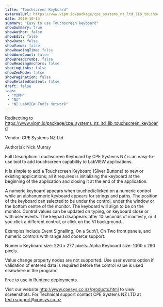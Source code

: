 ```yaml
---
title: "Touchscreen Keyboard"
externalUrl: https://www.vipm.io/package/cpe_systems_nz_ltd_lib_touchscreen_keyboard
date: 2019-10-15
summary: "Easy to use Touchscreen keyboard"
showSummary: true
showAuthor: false
showEdit: false
showData: false
showViews: false
showReadingTime: false
showWordCount: false
showBreadcrumbs: false
showHeadingAnchors: false
sharingLinks: false
showZenMode: false
showPagination: false
showRelatedContent: false
draft: false
tags:
 - "VIPM"
 - "NI"
 - "NI LabVIEW Tools Network"
---
```


Redirecting to https://www.vipm.io/package/cpe_systems_nz_ltd_lib_touchscreen_keyboard

Vendor: CPE Systems NZ Ltd

Author(s): Nick.Murray
 
Full Description:
Touchscreen Keyboard by CPE Systems NZ is an easy-to-use tool to add touchscreen capability to LabVIEW applications. 

It is simple to add a Touchscreen Keyboard (Sliver Buttons) to new or existing applications; all it requires is initializing the keyboard at the beginning of the application and closing it at the end of the application. 

A numeric keyboard appears when touched/clicked on a numeric control while an alphanumeric keyboard appears for strings and paths. 
The position of the keyboard can selected to be under the control, under the window or the bottom centre of the monitor. 
The keyboard will align to be on the monitor. Control values can be updated on typing, on keyboard close or with user events. 
The keypad disappears after 10 seconds of inactivity, or if you click a different control, or click on the VI background.

Examples include Event Signalling, On a SubVI, On Two front panels, and numeric controls with range and cocerce support.

Numeric Keyboard size: 220 x 277 pixels.
Alpha Keyboard size: 1000 x 290 pixels. 

Value change property nodes are not supported. Use user events option if validation of entered data is required before the control value is used elsewhere in the program. 

Free to use in Runtime deployments. 

Visit our website http://www.cpesys.co.nz/products.html to view screenshots. 
For Technical support contact CPE Systems NZ LTD at tech.support@cpesys.co.nz